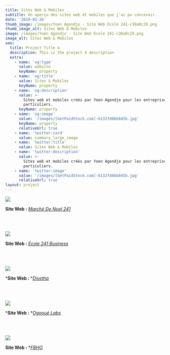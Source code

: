 ```yaml
---
title: Sites Web & Mobiles
subtitle: Un aperçu des sites web et mobiles que j'ai pu concevoir.
date: '2019-02-26'
thumb_image: /images/Yoen Agondjo - Site Web Ecole 241-c30a0c29.png
thumb_image_alt: Sites Web & Mobiles
image: /images/Yoen Agondjo - Site Web Ecole 241-c30a0c29.png
image_alt: Sites Web & Mobiles
seo:
  title: Project Title 4
  description: This is the project 4 description
  extra:
    - name: 'og:type'
      value: website
      keyName: property
    - name: 'og:title'
      value: Sites & Mobiles
      keyName: property
    - name: 'og:description'
      value: >-
        Sites web et mobiles créés par Yoen Agondjo pour les entreprises et/ou
        particuliers.
      keyName: property
    - name: 'og:image'
      value: '/images/[GetPaidStock.com]-6132fd8bb845b.jpg'
      keyName: property
      relativeUrl: true
    - name: 'twitter:card'
      value: summary_large_image
    - name: 'twitter:title'
      value: Sites Web & Mobiles
    - name: 'twitter:description'
      value: >-
        Sites web et mobiles créés par Yoen Agondjo pour les entreprises et/ou
        particuliers.
    - name: 'twitter:image'
      value: '/images/[GetPaidStock.com]-6132fd8bb845b.jpg'
      relativeUrl: true
layout: project
---
```

![](/images/March%C3%A9%20De%20Noel%20-%20Site%20Web.png)

**Site Web :** [*Marché De Noel 241*](https://marchedenoel241.com)

<br><br>

![](/images/%C3%89cole%20241%20Business%20-%20Site%20Web.png)

**Site Web :** [*École 241 Business*](https://business.ecole241.org)

<br><br>

![](/images/Divetha%20-%20Site%20Web.png)

***Site Web :** *[*Divetha*](https://divetha.com)

<br><br>

![](/images/Ogoou%C3%A9%20Labs%20-%20Site%20Web.png)

***Site Web :** *[*Ogooué Labs*](https://ogoouelabs.com)

<br><br>

![](/images/FBHO%20-%20Site%20Web.png)

**Site Web :** *[*FBHO*](https://fbho-ga.com)
